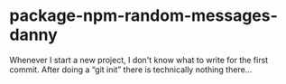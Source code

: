 # package-npm-random-messages-danny
Whenever I start a new project, I don't know what to write for the first commit. After doing a “git init” there is technically nothing there...
